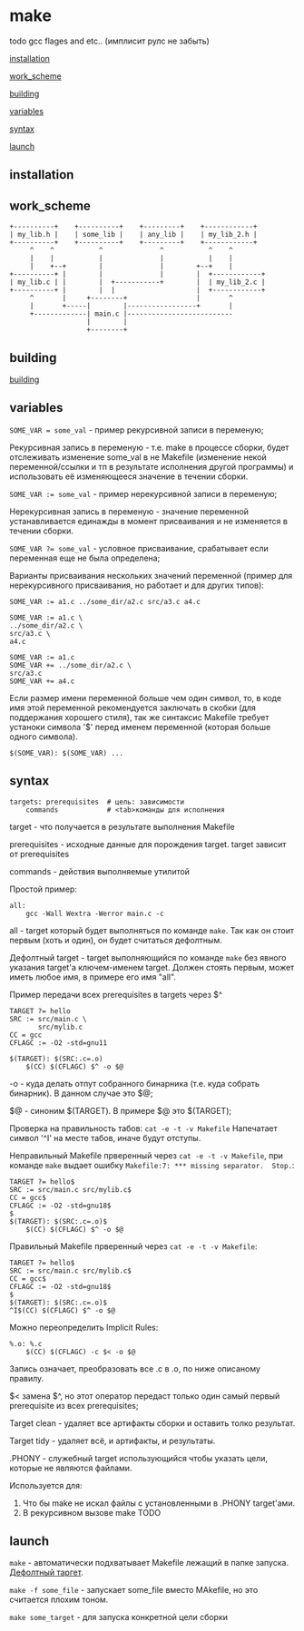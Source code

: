 # make

todo gcc flages and etc.. (имплисит рулс не забыть)

[installation](#installation)

[work_scheme](#work_scheme)

[building](https://github.com/Drakonof/references/tree/main/C#building)

[variables](#variables)

[syntax](#syntax)

[launch](#launch)

## installation

## work_scheme

    +----------+    +----------+    +---------+    +------------+
    | my_lib.h |    | some_lib |    | any_lib |    | my_lib_2.h |
    +----------+    +----------+    +---------+    +------------+
         ^    ^           ^              ^           ^    ^
         |    |           |              |           |    |
         |    +--+        |              |        +--+    |
    +----------+ |        |              |        |  +------------+     
    | my_lib.c | |        |  +-----------+        |  | my_lib_2.c |
    +----------+ |        |  |                    |  +------------+
         ^       |     +--------+                 |       ^         
         |       +-----|        |-----------------+       |
         +-------------| main.c |--------------------------
                       |        |
                       +--------+ 

## building

[building](https://github.com/Drakonof/references/tree/main/C#building)

## variables

`SOME_VAR = some_val` - пример рекурсивной записи в переменую;

Рекурсивная запись в переменую - т.е. make в процессе сборки, будет отслеживать изменение some_val в не Makefile (изменение некой переменной/ссылки и тп в результате исполнения другой программы) и использовать её изменяющееся значение в течении сборки.

`SOME_VAR := some_val` - пример нерекурсивной записи в переменую;

Нерекурсивная запись в переменую - значение переменной устанавливается единажды в момент присваивания и не изменяется в течении сборки.

`SOME_VAR ?= some_val` - условное присваивание, срабатывает если переменная еще не была определена;

Варианты присваивания нескольких значений переменной (пример для нерекурсивного присваивания, но работает и для других типов):
```
SOME_VAR := a1.c ../some_dir/a2.c src/a3.c a4.c

SOME_VAR := a1.c \
../some_dir/a2.c \
src/a3.c \
a4.c

SOME_VAR := a1.c
SOME_VAR += ../some_dir/a2.c \
src/a3.c
SOME_VAR += a4.c
```
Если размер имени переменной больше чем один символ, то, в коде имя этой переменной рекомендуется заключать в скобки (для поддержания хорошего стиля), так же синтаксис Makefile требует устаноки символа '$' перед именем переменной (которая больше одного символа).

`$(SOME_VAR): $(SOME_VAR) ...`

## syntax
```
targets: prerequisites  # цель: зависимости
	commands            # <tab>команды для исполнения
```
target - что получается в результате выполнения Makefile

prerequisites - исходные данные для порождения target. target зависит от prerequisites

commands - действия выполняемые утилитой

Простой пример:
```
all:
	gcc -Wall Wextra -Werror main.c -c
```
all - target который будет выполняться по команде `make`. Так как он стоит первым (хоть и один), он будет считаться дефолтным.

Дефолтный target - target выполняющийся по команде `make` без явного указания target'а ключем-именем target. Должен стоять первым, может иметь любое имя, в примере его имя "all".

Пример передачи всех prerequisites в targets через $^

```
TARGET ?= hello
SRC := src/main.c \
	   src/mylib.c
CC = gcc
CFLAGC := -O2 -std=gnu11

$(TARGET): $(SRC:.c=.o)
	$(CC) $(CFLAGC) $^ -o $@
```
-o - куда делать отпут собранного бинарника (т.е. куда собрать бинарник). В данном случае это $@;

$@ - синоним $(TARGET). В примере $@ это $(TARGET);

Проверка на правильность табов:
`cat -e -t -v Makefile`
Напечатает символ '^I' на месте табов, иначе будут отступы.

Неправильный Makefile прверенный через `cat -e -t -v Makefile`, при команде `make` выдает ошибку `Makefile:7: *** missing separator.  Stop.`:
```
TARGET ?= hello$
SRC := src/main.c src/mylib.c$
CC = gcc$
CFLAGC := -O2 -std=gnu18$
$
$(TARGET): $(SRC:.c=.o)$
    $(CC) $(CFLAGC) $^ -o $@
```
Правильный Makefile прверенный через `cat -e -t -v Makefile`:
```
TARGET ?= hello$
SRC := src/main.c src/mylib.c$
CC = gcc$
CFLAGC := -O2 -std=gnu18$
$
$(TARGET): $(SRC:.c=.o)$
^I$(CC) $(CFLAGC) $^ -o $@
```
Можно переопределить Implicit Rules:
```
%.o: %.c
	$(CC) $(CFLAGC) -c $< -o $@
```
Запись означает, преобразовать все .c в .o, по ниже описаному правилу.

$< замена $^, но этот оператор передаст только один самый первый prerequisite из всех prerequisites;

Target clean - удаляет все артифакты сборки и оставить толко результат.

Target tidy - удаляет всё, и артифакты, и результаты.

.PHONY - служебный target использующийся чтобы указать цели, которые не являются файлами. 

Используется для: 
1. Что бы make не искал файлы с установленными в .PHONY target'ами. 
2. В рекурсивном вызове make TODO

## launch

`make` - автоматически подхватывает Makefile лежащий в папке запуска. [Дефолтный таргет](#syntax).

`make -f some_file` - запускает some_file вместо MAkefile, но это считается плохим тоном.

`make some_target` - для запуска конкретной цели сборки 